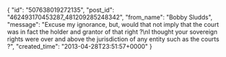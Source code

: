  {
   "id": "507638019272135",
   "post_id": "462493170453287_481209285248342",
   "from_name": "Bobby Sludds",
   "message": "Excuse my ignorance, but, would that not imply that the court was in fact the holder and grantor of that right ?\nI thought your sovereign rights were over and above the jurisdiction of any entity such as the courts ?",
   "created_time": "2013-04-28T23:51:57+0000"
 }
